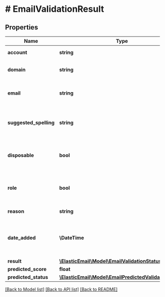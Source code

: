 # # EmailValidationResult

## Properties

Name | Type | Description | Notes
------------ | ------------- | ------------- | -------------
**account** | **string** | Local part of an email | [optional]
**domain** | **string** | Name of selected domain. | [optional]
**email** | **string** | Full email address that was verified | [optional]
**suggested_spelling** | **string** | Suggested spelling if a possible mistake was found | [optional]
**disposable** | **bool** | Does the email have a temporary domain | [optional]
**role** | **bool** | Is an email a role email (e.g. info@, noreply@ etc.) | [optional]
**reason** | **string** | All detected issues | [optional]
**date_added** | **\DateTime** | Date of creation in YYYY-MM-DDThh:ii:ss format | [optional]
**result** | [**\ElasticEmail\Model\EmailValidationStatus**](EmailValidationStatus.md) |  | [optional]
**predicted_score** | **float** |  | [optional]
**predicted_status** | [**\ElasticEmail\Model\EmailPredictedValidationStatus**](EmailPredictedValidationStatus.md) |  | [optional]

[[Back to Model list]](../../README.md#models) [[Back to API list]](../../README.md#endpoints) [[Back to README]](../../README.md)
